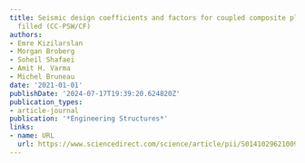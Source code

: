 ```yaml
---
title: Seismic design coefficients and factors for coupled composite plate shear walls/concrete
  filled (CC-PSW/CF)
authors:
- Emre Kizilarslan
- Morgan Broberg
- Soheil Shafaei
- Amit H. Varma
- Michel Bruneau
date: '2021-01-01'
publishDate: '2024-07-17T19:39:20.624820Z'
publication_types:
- article-journal
publication: '*Engineering Structures*'
links:
- name: URL
  url: https://www.sciencedirect.com/science/article/pii/S0141029621009160
---
```

